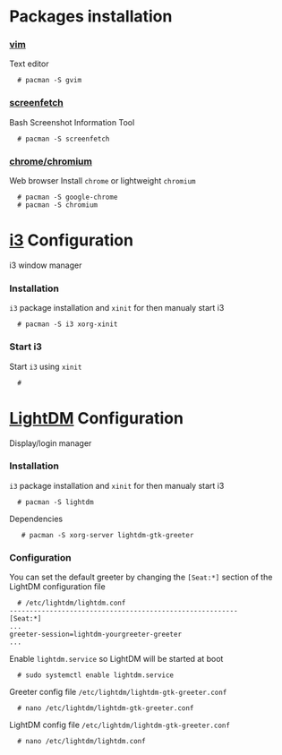 # Packages installation
### [vim](https://wiki.archlinux.org/index.php/vim)
Text editor
```
  # pacman -S gvim
```
### [screenfetch](https://github.com/KittyKatt/screenFetch)
Bash Screenshot Information Tool
```
  # pacman -S screenfetch
```
### [chrome/chromium](https://wiki.archlinux.org/index.php/chromium)
Web browser
Install `chrome` or lightweight `chromium`
```
  # pacman -S google-chrome
  # pacman -S chromium
```
# [i3](https://wiki.archlinux.org/index.php/i3) Configuration
i3 window manager
### Installation
`i3` package installation and `xinit` for then manualy start i3
```
  # pacman -S i3 xorg-xinit
```
### Start i3
Start `i3` using `xinit`
```
  # 
```
# [LightDM](https://wiki.archlinux.org/index.php/LightDM#Installation) Configuration
Display/login manager
### Installation
`i3` package installation and `xinit` for then manualy start i3
```
  # pacman -S lightdm
```
Dependencies
```
   # pacman -S xorg-server lightdm-gtk-greeter
```
### Configuration
You can set the default greeter by changing the `[Seat:*]` section of the LightDM configuration file
```
  # /etc/lightdm/lightdm.conf
---------------------------------------------------------
[Seat:*]
...
greeter-session=lightdm-yourgreeter-greeter
...
```
Enable `lightdm.service` so LightDM will be started at boot
```
  # sudo systemctl enable lightdm.service
```
Greeter config file `/etc/lightdm/lightdm-gtk-greeter.conf`
```
  # nano /etc/lightdm/lightdm-gtk-greeter.conf
```
LightDM config file `/etc/lightdm/lightdm-gtk-greeter.conf`
```
  # nano /etc/lightdm/lightdm.conf
```
